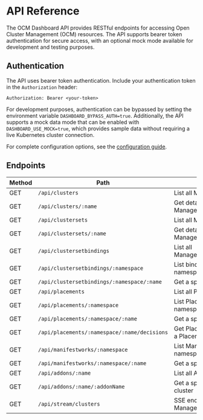 # API Reference

The OCM Dashboard API provides RESTful endpoints for accessing Open Cluster Management (OCM) resources. The API supports bearer token authentication for secure access, with an optional mock mode available for development and testing purposes.

## Authentication

The API uses bearer token authentication. Include your authentication token in the `Authorization` header:

```
Authorization: Bearer <your-token>
```

For development purposes, authentication can be bypassed by setting the environment variable `DASHBOARD_BYPASS_AUTH=true`. Additionally, the API supports a mock data mode that can be enabled with `DASHBOARD_USE_MOCK=true`, which provides sample data without requiring a live Kubernetes cluster connection.

For complete configuration options, see the [configuration guide](configuration.md).

## Endpoints

| **Method** | **Path** | **Description** |
|------------|----------|----------------|
| GET | `/api/clusters` | List all ManagedClusters |
| GET | `/api/clusters/:name` | Get details for a specific ManagedCluster |
| GET | `/api/clustersets` | List all ManagedClusterSets |
| GET | `/api/clustersets/:name` | Get details for a specific ManagedClusterSet |
| GET | `/api/clustersetbindings` | List all ManagedClusterSetBindings |
| GET | `/api/clustersetbindings/:namespace` | List bindings in a namespace |
| GET | `/api/clustersetbindings/:namespace/:name` | Get a specific binding |
| GET | `/api/placements` | List all Placements |
| GET | `/api/placements/:namespace` | List Placements in a namespace |
| GET | `/api/placements/:namespace/:name` | Get a specific Placement |
| GET | `/api/placements/:namespace/:name/decisions` | Get PlacementDecisions for a Placement |
| GET | `/api/manifestworks/:namespace` | List ManifestWorks in a namespace (cluster) |
| GET | `/api/manifestworks/:namespace/:name` | Get a specific ManifestWork |
| GET | `/api/addons/:name` | List all Addons for a cluster |
| GET | `/api/addons/:name/:addonName` | Get a specific Addon for a cluster |
| GET | `/api/stream/clusters` | SSE endpoint for real-time ManagedCluster updates |
